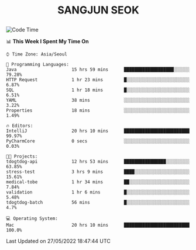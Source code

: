 <h1>
 <p align="center">
   SANGJUN SEOK
 </p>
</h1>

<!--START_SECTION:waka-->
![Code Time](http://img.shields.io/badge/Code%20Time-0%20secs-blue)

📊 **This Week I Spent My Time On** 

```text
⌚︎ Time Zone: Asia/Seoul

💬 Programming Languages: 
Java                     15 hrs 59 mins      ███████████████████░░░░░░   79.28% 
HTTP Request             1 hr 23 mins        █░░░░░░░░░░░░░░░░░░░░░░░░   6.87% 
SQL                      1 hr 18 mins        █░░░░░░░░░░░░░░░░░░░░░░░░   6.51% 
YAML                     38 mins             ░░░░░░░░░░░░░░░░░░░░░░░░░   3.22% 
Properties               18 mins             ░░░░░░░░░░░░░░░░░░░░░░░░░   1.49%

🔥 Editors: 
IntelliJ                 20 hrs 10 mins      █████████████████████████   99.97% 
PyCharmCore              0 secs              ░░░░░░░░░░░░░░░░░░░░░░░░░   0.03%

🐱‍💻 Projects: 
tdogtdog-api             12 hrs 53 mins      ████████████████░░░░░░░░░   63.85% 
stress-test              3 hrs 9 mins        ████░░░░░░░░░░░░░░░░░░░░░   15.61% 
medical-tobe             1 hr 34 mins        ██░░░░░░░░░░░░░░░░░░░░░░░   7.84% 
validation               1 hr 6 mins         █░░░░░░░░░░░░░░░░░░░░░░░░   5.48% 
tdogtdog-batch           56 mins             █░░░░░░░░░░░░░░░░░░░░░░░░   4.7%

💻 Operating System: 
Mac                      20 hrs 10 mins      █████████████████████████   100.0%

```


 Last Updated on 27/05/2022 18:47:44 UTC
<!--END_SECTION:waka-->
